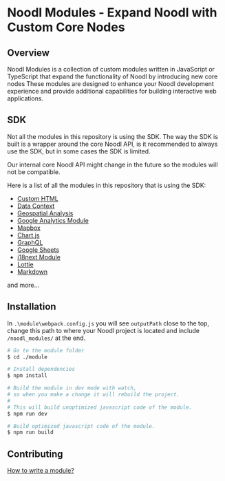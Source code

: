 # Noodl Modules - Expand Noodl with Custom Core Nodes

## Overview

Noodl Modules is a collection of custom modules written in JavaScript or TypeScript that expand the functionality of Noodl by introducing new core nodes
These modules are designed to enhance your Noodl development experience and provide additional capabilities for building interactive web applications.

## SDK

Not all the modules in this repository is using the SDK.
The way the SDK is built is a wrapper around the core Noodl API, 
is it recommended to always use the SDK, but in some cases the SDK is limited.

Our internal core Noodl API might change in the future so the modules will not be compatible.

Here is a list of all the modules in this repository that is using the SDK:

- [Custom HTML](modules/custom-html-module)
- [Data Context](modules/data-context)
- [Geospatial Analysis](modules/geospatial-analysis)
- [Google Analytics Module](modules/google-analytics-module)
- [Mapbox](modules/mapbox)
- [Chart.js](modules/noodl-chartjs)
- [GraphQL](modules/noodl-graphql-module)
- [Google Sheets](modules/noodl-gsheets-module)
- [i18next Module](modules/noodl-i18next-module)
- [Lottie](modules/noodl-lottie-module)
- [Markdown](modules/noodl-markdown-module)

and more...

## Installation

In `.\module\webpack.config.js` you will see `outputPath` close to the top,
change this path to where your Noodl project is located and include `/noodl_modules/` at the end.

```sh
# Go to the module folder
$ cd ./module

# Install dependencies
$ npm install

# Build the module in dev mode with watch,
# so when you make a change it will rebuild the project.
#
# This will build unoptimized javascript code of the module.
$ npm run dev

# Build optimized javascript code of the module.
$ npm run build
```

## Contributing

[How to write a module?](https://docs.noodl.net/#/javascript/extending/overview/)

